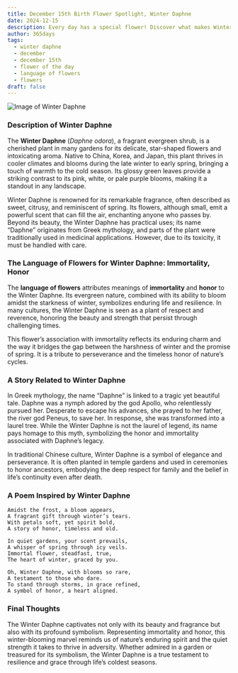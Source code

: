 ```yaml
---
title: December 15th Birth Flower Spotlight, Winter Daphne
date: 2024-12-15
description: Every day has a special flower! Discover what makes Winter Daphne unique as today’s birth flower and its symbolic meaning.
author: 365days
tags:
  - winter daphne
  - december
  - december 15th
  - flower of the day
  - language of flowers
  - flowers
draft: false
---
```


![Image of Winter Daphne](https://cdn.pixabay.com/photo/2017/10/03/23/34/daphne-2814611_640.jpg#center)


### Description of Winter Daphne

The **Winter Daphne** (_Daphne odora_), a fragrant evergreen shrub, is a cherished plant in many gardens for its delicate, star-shaped flowers and intoxicating aroma. Native to China, Korea, and Japan, this plant thrives in cooler climates and blooms during the late winter to early spring, bringing a touch of warmth to the cold season. Its glossy green leaves provide a striking contrast to its pink, white, or pale purple blooms, making it a standout in any landscape.

Winter Daphne is renowned for its remarkable fragrance, often described as sweet, citrusy, and reminiscent of spring. Its flowers, although small, emit a powerful scent that can fill the air, enchanting anyone who passes by. Beyond its beauty, the Winter Daphne has practical uses; its name “Daphne” originates from Greek mythology, and parts of the plant were traditionally used in medicinal applications. However, due to its toxicity, it must be handled with care.

### The Language of Flowers for Winter Daphne: Immortality, Honor

The **language of flowers** attributes meanings of **immortality** and **honor** to the Winter Daphne. Its evergreen nature, combined with its ability to bloom amidst the starkness of winter, symbolizes enduring life and resilience. In many cultures, the Winter Daphne is seen as a plant of respect and reverence, honoring the beauty and strength that persist through challenging times.

This flower’s association with immortality reflects its enduring charm and the way it bridges the gap between the harshness of winter and the promise of spring. It is a tribute to perseverance and the timeless honor of nature’s cycles.

### A Story Related to Winter Daphne

In Greek mythology, the name “Daphne” is linked to a tragic yet beautiful tale. Daphne was a nymph adored by the god Apollo, who relentlessly pursued her. Desperate to escape his advances, she prayed to her father, the river god Peneus, to save her. In response, she was transformed into a laurel tree. While the Winter Daphne is not the laurel of legend, its name pays homage to this myth, symbolizing the honor and immortality associated with Daphne’s legacy.

In traditional Chinese culture, Winter Daphne is a symbol of elegance and perseverance. It is often planted in temple gardens and used in ceremonies to honor ancestors, embodying the deep respect for family and the belief in life’s continuity even after death.

### A Poem Inspired by Winter Daphne

```
Amidst the frost, a bloom appears,  
A fragrant gift through winter’s tears.  
With petals soft, yet spirit bold,  
A story of honor, timeless and old.  

In quiet gardens, your scent prevails,  
A whisper of spring through icy veils.  
Immortal flower, steadfast, true,  
The heart of winter, graced by you.  

Oh, Winter Daphne, with blooms so rare,  
A testament to those who dare.  
To stand through storms, in grace refined,  
A symbol of honor, a heart aligned.  
```

### Final Thoughts

The Winter Daphne captivates not only with its beauty and fragrance but also with its profound symbolism. Representing immortality and honor, this winter-blooming marvel reminds us of nature’s enduring spirit and the quiet strength it takes to thrive in adversity. Whether admired in a garden or treasured for its symbolism, the Winter Daphne is a true testament to resilience and grace through life’s coldest seasons.